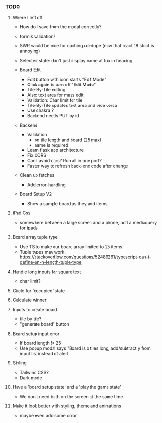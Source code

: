### TODO

1. Where I left off

   - How do I save from the modal correctly?
   - formik validation?
   - SWR would be nice for caching+dedupe (now that react 18 strict is annoying)
   - Selected state: don't just display name at top in heading
   - Board Edit

     - Edit button with icon starts "Edit Mode"
     - Click again to turn off "Edit Mode"
     - Tile-By-Tile editing
     - Also: text area for mass edit
     - Validation: Char limit for tile
     - Tile-By-Tile updates text area and vice versa
     - Use chakra <Editable>?
     - Backend needs PUT by id

   - Backend
     - Validation
       - on tile length and board (25 max)
       - name is required
     - Learn flask app architecture
     - Fix CORS
     - Can I avoid cors? Run all in one port?
     - Faster way to refresh back-end code after change
   - Clean up fetches
     - Add error-handling
   - Board Setup V2
     - Show a sample board as they add items

1. iPad Css
   - somewhere between a large screen and a phone, add a mediaquery for ipads
1. Board array tuple type
   - Use TS to make our board array limited to 25 items
   - Tuple types may work: https://stackoverflow.com/questions/52489261/typescript-can-i-define-an-n-length-tuple-type
1. Handle long inputs for square text
   - char limit?
1. Circle for 'occupied' state
1. Calculate winner
1. Inputs to create board
   - tile by tile?
   - "generate board" button
1. Board setup input error
   - If board length != 25
   - Use popup modal says "Board is x tiles long, add/subtract y from input list instead of alert
1. Styling
   - Tailwind CSS?
   - Dark mode
1. Have a 'board setup state' and a 'play the game state'
   - We don't need both on the screen at the same time
1. Make it look better with styling, theme and animations
   - maybe even add some color
